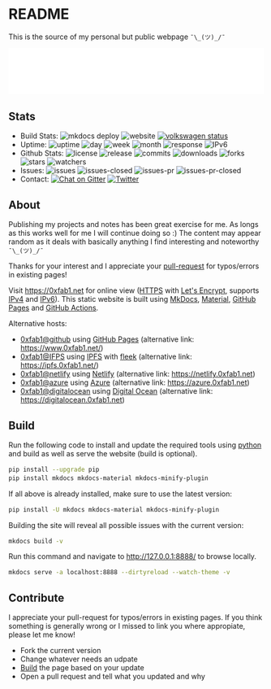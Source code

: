 # README

This is the source of my personal but public webpage ```¯\_(ツ)_/¯```

[![Header](header.svg)](https://0xfab1.net)

## Stats

- Build Stats: ![mkdocs deploy](https://github.com/FullByte/FullByte.github.io/workflows/mkdocs%20gh-deploy/badge.svg?branch=master)
![website](https://img.shields.io/website-up-down-green-red/http/0xfab1.net.svg) [![volkswagen status](https://auchenberg.github.io/volkswagen/volkswargen_ci.svg?v=1)](https://github.com/auchenberg/volkswagen)
- Uptime: ![uptime](https://badgen.net/uptime-robot/status/m789173114-297aedeb6117b9a7cac6bb7e) ![day](https://badgen.net/uptime-robot/day/m789173114-297aedeb6117b9a7cac6bb7e) ![week](https://badgen.net/uptime-robot/week/m789173114-297aedeb6117b9a7cac6bb7e) ![month](https://badgen.net/uptime-robot/month/m789173114-297aedeb6117b9a7cac6bb7e) ![response](https://badgen.net/uptime-robot/response/m789173114-297aedeb6117b9a7cac6bb7e) ![IPv6](http://ipv6-test.com/button-ipv6-80x15.png)
- Github Stats: ![license](https://img.shields.io/github/license/Fullbyte/FullByte.github.io.svg)
![release](https://img.shields.io/github/release/Fullbyte/FullByte.github.io.svg)
![commits](https://img.shields.io/github/commits-since/Fullbyte/FullByte.github.io/1.svg)
![downloads](https://img.shields.io/github/downloads/Fullbyte/FullByte.github.io/total.svg)
![forks](https://img.shields.io/github/forks/Fullbyte/FullByte.github.io.svg)
![stars](https://img.shields.io/github/stars/Fullbyte/FullByte.github.io.svg)
![watchers](https://img.shields.io/github/watchers/Fullbyte/FullByte.github.io.svg)
- Issues: ![issues](https://img.shields.io/github/issues/Fullbyte/FullByte.github.io.svg)
![issues-closed](https://img.shields.io/github/issues-closed/Fullbyte/FullByte.github.io.svg)
![issues-pr](https://img.shields.io/github/issues-pr/Fullbyte/FullByte.github.io.svg)
![issues-pr-closed](https://img.shields.io/github/issues-pr-closed/Fullbyte/FullByte.github.io.svg)
- Contact: [![Chat on Gitter](https://badges.gitter.im/FullByte.github.io.svg)](https://gitter.im/FullByte/community/)
[![Twitter](https://img.shields.io/badge/twitter-%40zerogdoubled-%231da1f2)](https://twitter.com/zerogdoubled)

## About

Publishing my projects and notes has been great exercise for me. As longs as this works well for me I will continue doing so :) The content may appear random as it deals with basically anything I find interesting and noteworthy ```¯\_(ツ)_/¯```

Thanks for your interest and I appreciate your [pull-request](#contribute) for typos/errors in existing pages!

Visit <https://0xfab1.net> for online view ([HTTPS](https://datatracker.ietf.org/doc/html/rfc2818) with [Let's Encrypt](https://letsencrypt.org/), supports [IPv4](https://datatracker.ietf.org/doc/html/rfc3344) and [IPv6](https://datatracker.ietf.org/doc/html/rfc8200)). This static website is built using [MkDocs](https://github.com/mkdocs/mkdocs/), [Material](https://github.com/squidfunk/mkdocs-material), [GitHub Pages](https://pages.github.com/) and [GitHub Actions](https://github.com/features/actions).

Alternative hosts:

- [0xfab1@github](https://fullbyte.github.io) using [GitHub Pages](https://pages.github.com/) (alternative link: <https://www.0xfab1.net/>)
- [0xfab1@IFPS](http://fb62c5359b88d00d5924.b-cdn.net) using [IPFS](https://ipfs.io/) with [fleek](https://fleek.co/) (alternative link: <https://ipfs.0xfab1.net/>)
- [0xfab1@netlify](https://0xfab1.netlify.app/) using [Netlify](https://www.netlify.com/) (alternative link: <https://netlify.0xfab1.net>)
- [0xfab1@azure](https://black-flower-0adbf0903.azurestaticapps.net) using [Azure](https://azure.microsoft.com) (alternative link: <https://azure.0xfab1.net>)
- [0xfab1@digitalocean](https://oxfab1-3l4ou.ondigitalocean.app/) using [Digital Ocean](https://m.do.co/c/0ef5c6b3f680) (alternative link: <https://digitalocean.0xfab1.net>)

## Build

Run the following code to install and update the required tools using [python](https://www.python.org/) and build as well as serve the website (build is optional).

``` sh
pip install --upgrade pip
pip install mkdocs mkdocs-material mkdocs-minify-plugin
```

If all above is already installed, make sure to use the latest version:

``` sh
pip install -U mkdocs mkdocs-material mkdocs-minify-plugin
```

Building the site will reveal all possible issues with the current version:

``` sh
mkdocs build -v
```

Run this command and navigate to <http://127.0.0.1:8888/> to browse locally.

``` sh
mkdocs serve -a localhost:8888 --dirtyreload --watch-theme -v
```

## Contribute

I appreciate your pull-request for typos/errors in existing pages. If you think something is generally wrong or I missed to link you where appropiate, please let me know!

- Fork the current version
- Change whatever needs an udpate
- [Build](#build) the page based on your update
- Open a pull request and tell what you updated and why
